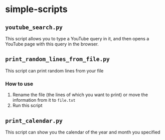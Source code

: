 # simple-scripts
## `youtube_search.py`
This script allows you to type a YouTube query in it, and then opens a YouTube
page with this query in the browser.
## `print_random_lines_from_file.py`
This script can print random lines from your file
### How to use
1. Rename the file (the lines of which you want to print) or move the
information from it to `file.txt`
2. Run this script
## `print_calendar.py`
This script can show you the calendar of the year and month you specified
